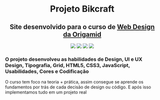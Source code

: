 <div align="center">
    <h1 style="border: none; !important">
        Projeto Bikcraft
    </h1>
    <h2>
        Site desenvolvido para o curso de <a href="https://www.origamid.com/curso/web-design-completo/">Web Design da Origamid</a>
    </h2>
    <img src="https://img.shields.io/github/languages/top/henriquemalikovski/bikcraft?style=for-the-badge">
    <img src="https://img.shields.io/badge/-html-E34F26?logo=HTML5&logoColor=white&style=for-the-badge">
    <img src="https://img.shields.io/badge/-css-1572B6?logo=CSS3&logoColor=white&style=for-the-badge">
    <img src="https://img.shields.io/badge/-javascript-F7DF1E?logo=javascript&logoColor=white&style=for-the-badge">
</div>


### **O projeto desenvolveu as habilidades de Design, UI e UX Design, Tipografia, Grid, HTML5, CSS3, JavaScript, Usabilidades, Cores e Codificação**

O curso tem foco na teoria + prática, assim consegue se aprende os fundamentos por trás de cada decisão de design ou código. E após isso implementamos tudo em um projeto real
